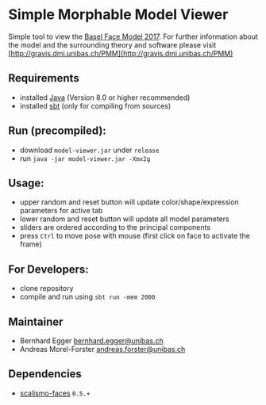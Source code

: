  # Simple Morphable Model Viewer
 
 Simple tool to view the [Basel Face Model 2017](http://faces.cs.unibas.ch/bfm/bfm2017.html).
 For further information about the model and the surrounding theory and software please visit [http://gravis.dmi.unibas.ch/PMM](http://gravis.dmi.unibas.ch/PMM)

## Requirements
- installed [Java](http://www.oracle.com/technetwork/java/javase/downloads/index.html) (Version 8.0 or higher recommended)
- installed [sbt](http://www.scala-sbt.org/release/tutorial/Setup.html) (only for compiling from sources)

## Run (precompiled):
- download `model-viewer.jar` under `release`
- run `java -jar model-viewer.jar -Xmx2g`

## Usage:
- upper random and reset button will update color/shape/expression parameters for active tab
- lower random and reset button will update all model parameters
- sliders are ordered according to the principal components
- press `Ctrl` to move pose with mouse (first click on face to activate the frame)
 
## For Developers:
- clone repository
- compile and run using `sbt run -mem 2000`

## Maintainer

- Bernhard Egger <bernhard.egger@unibas.ch>
- Andreas Morel-Forster <andreas.forster@unibas.ch>

## Dependencies

- [scalismo-faces](https://github.com/unibas-gravis/scalismo-faces) `0.5.+`
